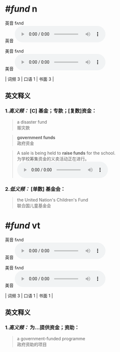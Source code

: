 # ***\#fund*** n
英音 fʌnd  
英音
<audio src="./media/fund-B.aac" controls="controls"></audio>

美音 fʌnd  
美音
<audio src="./media/fund.aac" controls="controls"></audio>



| 词频 3 | 口语 1 | 书面 3 |  

英文释义
---
### 1.*高义频：* **[C] 基金；专款；[复数]资金：**  

 > a disaster fund   
 > 赈灾款    

 > **government funds**   
 > 政府资金    

 > A sale is being held to **raise funds** for the school.  
 > 为学校筹集资金的义卖活动正在进行。    
<audio src="./media/fund-1.aac" controls="controls"></audio>

### 2.*低义频：* **[单数] 基金会：**  

 > the United Nation's Children's Fund  
 > 联合国儿童基金会    


# ***\#fund*** vt
英音 fʌnd  
英音
<audio src="./media/fund-B.aac" controls="controls"></audio>

美音 fʌnd  
美音
<audio src="./media/fund.aac" controls="controls"></audio>



| 词频 3 | 口语 1 | 书面 1 |  

英文释义
---
### 1.*高义频：* **为...提供资金；资助：**  

 > a government-funded programme   
 > 政府资助的项目    


